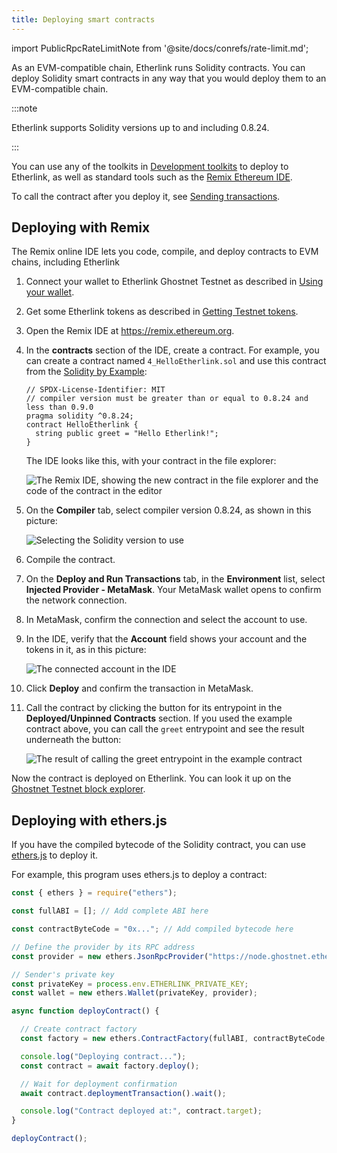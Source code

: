 ```yaml
---
title: Deploying smart contracts
---
```


import PublicRpcRateLimitNote from '@site/docs/conrefs/rate-limit.md';

As an EVM-compatible chain, Etherlink runs Solidity contracts.
You can deploy Solidity smart contracts in any way that you would deploy them to an EVM-compatible chain.

:::note

Etherlink supports Solidity versions up to and including 0.8.24.

:::

You can use any of the toolkits in [Development toolkits](/building-on-etherlink/development-toolkits) to deploy to Etherlink, as well as standard tools such as the [Remix Ethereum IDE](https://remix.ethereum.org/).

To call the contract after you deploy it, see [Sending transactions](/building-on-etherlink/transactions).

## Deploying with Remix

The Remix online IDE lets you code, compile, and deploy contracts to EVM chains, including Etherlink

1. Connect your wallet to Etherlink Ghostnet Testnet as described in [Using your wallet](/get-started/using-your-wallet).

1. Get some Etherlink tokens as described in [Getting Testnet tokens](/get-started/getting-testnet-tokens).

1. Open the Remix IDE at https://remix.ethereum.org.

1. In the **contracts** section of the IDE, create a contract.
For example, you can create a contract named `4_HelloEtherlink.sol` and use this contract from the [Solidity by Example](https://solidity-by-example.org/hello-world/):

   ```solidity
   // SPDX-License-Identifier: MIT
   // compiler version must be greater than or equal to 0.8.24 and less than 0.9.0
   pragma solidity ^0.8.24;
   contract HelloEtherlink {
     string public greet = "Hello Etherlink!";
   }
   ```

   The IDE looks like this, with your contract in the file explorer:

   ![The Remix IDE, showing the new contract in the file explorer and the code of the contract in the editor](/img/remix-new-solidity-contract.png)

1. On the **Compiler** tab, select compiler version 0.8.24, as shown in this picture:

   ![Selecting the Solidity version to use](/img/remix-select-version.png)

1. Compile the contract.

1. On the **Deploy and Run Transactions** tab, in the **Environment** list, select **Injected Provider - MetaMask**.
Your MetaMask wallet opens to confirm the network connection.

1. In MetaMask, confirm the connection and select the account to use.

1. In the IDE, verify that the **Account** field shows your account and the tokens in it, as in this picture:

   ![The connected account in the IDE](/img/remix-connected-account.png)

1. Click **Deploy** and confirm the transaction in MetaMask.

1. Call the contract by clicking the button for its entrypoint in the **Deployed/Unpinned Contracts** section.
If you used the example contract above, you can call the `greet` entrypoint and see the result underneath the button:

   ![The result of calling the `greet` entrypoint in the example contract](/img/remix-call-contract.png)

Now the contract is deployed on Etherlink.
You can look it up on the [Ghostnet Testnet block explorer](https://testnet.explorer.etherlink.com/).

## Deploying with ethers.js

If you have the compiled bytecode of the Solidity contract, you can use [ethers.js](https://docs.ethers.org/v6/) to deploy it.

<PublicRpcRateLimitNote />

For example, this program uses ethers.js to deploy a contract:

```javascript
const { ethers } = require("ethers");

const fullABI = []; // Add complete ABI here

const contractByteCode = "0x..."; // Add compiled bytecode here

// Define the provider by its RPC address
const provider = new ethers.JsonRpcProvider("https://node.ghostnet.etherlink.com");

// Sender's private key
const privateKey = process.env.ETHERLINK_PRIVATE_KEY;
const wallet = new ethers.Wallet(privateKey, provider);

async function deployContract() {

  // Create contract factory
  const factory = new ethers.ContractFactory(fullABI, contractByteCode, wallet);

  console.log("Deploying contract...");
  const contract = await factory.deploy();

  // Wait for deployment confirmation
  await contract.deploymentTransaction().wait();

  console.log("Contract deployed at:", contract.target);
}

deployContract();
```
